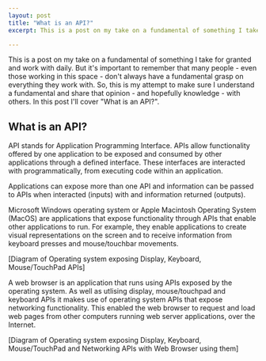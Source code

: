 ```yaml
---
layout: post
title: "What is an API?"
excerpt: This is a post on my take on a fundamental of something I take for granted and work with daily. But it's important to remember that many people - even those working in this space - don't always have a fundamental grasp on everything they work with. So, this is my attempt to make sure I understand a fundamental and share that opinion - and hopefully knowledge - with others. In this post I'll cover "What is an API?".

---
```


This is a post on my take on a fundamental of something I take for granted and work with daily. But it's important to remember that many people - even those working in this space - don't always have a fundamental grasp on everything they work with. So, this is my attempt to make sure I understand a fundamental and share that opinion - and hopefully knowledge - with others. In this post I'll cover "What is an API?".

## What is an API?

API stands for Application Programming Interface. APIs allow functionality offered by one application to be exposed and consumed by other applications through a defined interface. These interfaces are interacted with programmatically, from executing code within an application.

Applications can expose more than one API and information can be passed to APIs when interacted (inputs) with and information returned (outputs).

Microsoft Windows operating system or Apple Macintosh Operating System (MacOS) are applications that expose functionality through APIs that enable other applications to run. For example, they enable applications to create visual representations on the screen and to receive information from keyboard presses and mouse/touchbar movements.

[Diagram of Operating system exposing Display, Keyboard, Mouse/TouchPad APIs]

A web browser is an application that runs using APIs exposed by the operating system. As well as utlising display, mouse/touchpad and keyboard APIs it makes use of operating system APIs that expose networking functionality. This enabled the web browser to request and load web pages from other computers running web server applications, over the Internet.

[Diagram of Operating system exposing Display, Keyboard, Mouse/TouchPad and Networking APIs with Web Browser using them]